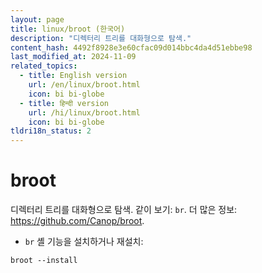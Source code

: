 ```yaml
---
layout: page
title: linux/broot (한국어)
description: "디렉터리 트리를 대화형으로 탐색."
content_hash: 4492f8928e3e60cfac09d014bbc4da4d51ebbe98
last_modified_at: 2024-11-09
related_topics:
  - title: English version
    url: /en/linux/broot.html
    icon: bi bi-globe
  - title: हिन्दी version
    url: /hi/linux/broot.html
    icon: bi bi-globe
tldri18n_status: 2
---
```

# broot

디렉터리 트리를 대화형으로 탐색.
같이 보기: `br`.
더 많은 정보: <https://github.com/Canop/broot>.

- `br` 셸 기능을 설치하거나 재설치:

`broot --install`
